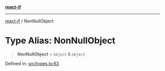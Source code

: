 [**react-if**](../README.md)

***

[react-if](../globals.md) / NonNullObject

# Type Alias: NonNullObject

> **NonNullObject** = `object` & `object`

Defined in: [src/types.ts:63](https://github.com/romac/react-if/blob/7939a8e6f1b1b20a40a2d6c0a920e63e1b5f48e7/src/types.ts#L63)
